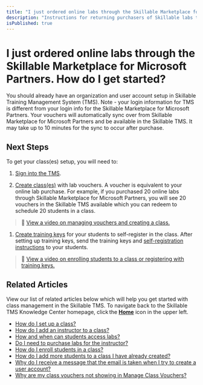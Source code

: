 ```yaml
---
title: "I just ordered online labs through the Skillable Marketplace for Microsoft Partners. Can you remind me what to do next?"
description: "Instructions for returning purchasers of Skillable labs through the Skillable Marketplace for Microsoft Partners. Explaining where to go to set up delivery, redeem vouchers for the labs by creating a class, and how to add students for lab access in the class."
isPublished: true
---
```


# I just ordered online labs through the Skillable Marketplace for Microsoft Partners. How do I get started? 

You should already have an organization and user account setup in Skillable Training Management System (TMS). Note - your login information for TMS is different from your login info for the Skillable Marketplace for Microsoft Partners.  Your vouchers will automatically sync over from Skillable Marketplace for Microsoft Partners and be available in the Skillable  TMS. It may take up to 10 minutes for the sync to occur after purchase. 

## Next Steps

To get your class(es) setup, you will need to:  

1. [Sign into the TMS](https://alh.learnondemand.net).  

1. [Create class(es)](https://docs.learnondemandsystems.com/tms/arvato-marketplace/fulfilling-marketplace-order/set-up-class.md) with lab vouchers. A voucher is equivalent to your online lab purchase. For example, if you purchased 20 online labs through Skillable Marketplace for Microsoft Partners, you will see 20 vouchers in the Skillable TMS available which you can redeem to schedule 20 students in a class.
>:small_orange_diamond: [View a video on managing vouchers and creating a class.](https://youtu.be/377YlEyOego) 

1. [Create training keys](https://docs.skillable.com/tms/arvato-marketplace/fulfilling-marketplace-order/enroll-students-in-class.md) for your students to self-register in the class. After setting up training keys, send the training keys and [self-registration instructions](https://docs.skillable.com/tms/tms-administrators/classes/training-keys/information-to-send-to-students-who-are-registering-using-training-keys.md) to your students.  
>:small_orange_diamond: [View a video on enrolling students to a class or registering with training keys.](https://youtu.be/CudN7P1Nr60?list=PLoXguRLJE8rmUa3KXKJqebpN9cmTtEAdY) 


## Related Articles

View our list of related articles below which will help you get started with class management in the Skillable TMS. To navigate back to the Skillable TMS Knowledge Center homepage, click the [**Home**](https://docs.learnondemandsystems.com/tms/home-landing-pages/arvato-courseware-marketplace-landing.md) icon in the upper left.

- [How do I set up a class?](set-up-class.md)
- [How do I add an instructor to a class?](add-instructor-to-class.md)
- [How and when can students access labs?](../faq-for-arvato-marketplace/students-access-labs.md)
- [Do I need to purchase labs for the instructor?](../faq-for-arvato-marketplace/purchase-labs-for-instructor.md)
- [How do I enroll students in a class?](enroll-students-in-class.md)
- [How do I add more students to a class I have already created?](add-more-students-to-class.md)
- [Why do I receive a message that the email is taken when I try to create a user account?](../user-accounts/email-taken-message.md)
- [Why are my class vouchers not showing in Manage Class Vouchers?](../faq-for-arvato-marketplace/vouchers-not-showing-in-manage-class-vouchers.md)
